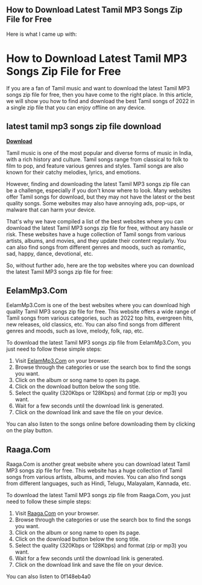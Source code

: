 ## How to Download Latest Tamil MP3 Songs Zip File for Free

  Here is what I came up with:  
# How to Download Latest Tamil MP3 Songs Zip File for Free
  
If you are a fan of Tamil music and want to download the latest Tamil MP3 songs zip file for free, then you have come to the right place. In this article, we will show you how to find and download the best Tamil songs of 2022 in a single zip file that you can enjoy offline on any device.
 
## latest tamil mp3 songs zip file download


[**Download**](https://www.google.com/url?q=https%3A%2F%2Fblltly.com%2F2tKwda&sa=D&sntz=1&usg=AOvVaw2dS1Wn4bWb1rWsiHgLsfxH)

  
Tamil music is one of the most popular and diverse forms of music in India, with a rich history and culture. Tamil songs range from classical to folk to film to pop, and feature various genres and styles. Tamil songs are also known for their catchy melodies, lyrics, and emotions.
  
However, finding and downloading the latest Tamil MP3 songs zip file can be a challenge, especially if you don't know where to look. Many websites offer Tamil songs for download, but they may not have the latest or the best quality songs. Some websites may also have annoying ads, pop-ups, or malware that can harm your device.
  
That's why we have compiled a list of the best websites where you can download the latest Tamil MP3 songs zip file for free, without any hassle or risk. These websites have a huge collection of Tamil songs from various artists, albums, and movies, and they update their content regularly. You can also find songs from different genres and moods, such as romantic, sad, happy, dance, devotional, etc.
  
So, without further ado, here are the top websites where you can download the latest Tamil MP3 songs zip file for free:
  
## EelamMp3.Com
  
EelamMp3.Com is one of the best websites where you can download high quality Tamil MP3 songs zip file for free. This website offers a wide range of Tamil songs from various categories, such as 2022 top hits, evergreen hits, new releases, old classics, etc. You can also find songs from different genres and moods, such as love, melody, folk, rap, etc.
  
To download the latest Tamil MP3 songs zip file from EelamMp3.Com, you just need to follow these simple steps:
  
1. Visit [EelamMp3.Com](https://eelammp3.com/) on your browser.
2. Browse through the categories or use the search box to find the songs you want.
3. Click on the album or song name to open its page.
4. Click on the download button below the song title.
5. Select the quality (320Kbps or 128Kbps) and format (zip or mp3) you want.
6. Wait for a few seconds until the download link is generated.
7. Click on the download link and save the file on your device.

You can also listen to the songs online before downloading them by clicking on the play button.
  
## Raaga.Com
  
Raaga.Com is another great website where you can download latest Tamil MP3 songs zip file for free. This website has a huge collection of Tamil songs from various artists, albums, and movies. You can also find songs from different languages, such as Hindi, Telugu, Malayalam, Kannada, etc.
  
To download the latest Tamil MP3 songs zip file from Raaga.Com, you just need to follow these simple steps:

1. Visit [Raaga.Com](https://www.raaga.com/tamil) on your browser.
2. Browse through the categories or use the search box to find the songs you want.
3. Click on the album or song name to open its page.
4. Click on the download button below the song title.
5. Select the quality (320Kbps or 128Kbps) and format (zip or mp3) you want.
6. Wait for a few seconds until the download link is generated.
7. Click on the download link and save the file on your device.

You can also listen to
 0f148eb4a0
